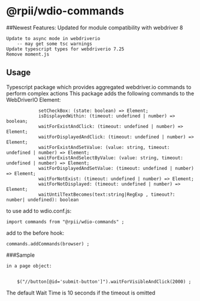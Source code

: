 # @rpii/wdio-commands

##Newest Features:
    Updated for module compatibility with webdriver 8

    Update to async mode in webdriverio 
        -- may get some tsc warnings
    Update typescript types for webdriverio 7.25
    Remove moment.js

## Usage
Typescript package which provides aggregated webdriver.io commands to perform complex actions
This package adds the following commands to the WebDriverIO Element:

```
            setCheckBox: (state: boolean) => Element;
            isDisplayedWithin: (timeout: undefined | number) => boolean;
            waitForExistAndClick: (timeout: undefined | number) => Element;
            waitForDisplayedAndClick: (timeout: undefined | number) => Element;
            waitForExistAndSetValue: (value: string, timeout: undefined | number) => Element;
            waitForExistAndSelectByValue: (value: string, timeout: undefined | number) => Element;
            waitForDisplayedAndSetValue: (timeout: undefined | number) => Element;
            waitForNotExist: (timeout: undefined | number) => Element;
            waitForNotDisplayed: (timeout: undefined | number) => Element;
            waitUntilTextBecomes(text:string|RegExp , timeout?: number| undefined): boolean
```
to use add to wdio.conf.js:

```
import commands from "@rpii/wdio-commands" ;
```
add to the before hook:
```
commands.addCommands(browser) ;
```
###Sample

    in a page object:
```

    $("//button[@id='submit-button']").waitForVisibleAndClick(2000) ;
```

The default Wait Time is 10 seconds if the timeout is omitted